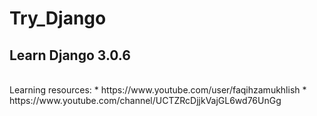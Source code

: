 # Try_Django
## Learn Django 3.0.6
<br/>
Learning resources:
* https://www.youtube.com/user/faqihzamukhlish
* https://www.youtube.com/channel/UCTZRcDjjkVajGL6wd76UnGg
